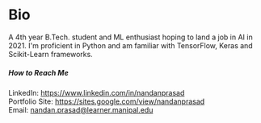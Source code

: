 # Bio

A 4th year B.Tech. student and ML enthusiast hoping to land a job in AI in 2021. I'm proficient in Python and am familiar with TensorFlow, Keras and Scikit-Learn frameworks. 


##### How to Reach Me
LinkedIn: https://www.linkedin.com/in/nandanprasad     
Portfolio Site: https://sites.google.com/view/nandanprasad       
Email: nandan.prasad@learner.manipal.edu     

